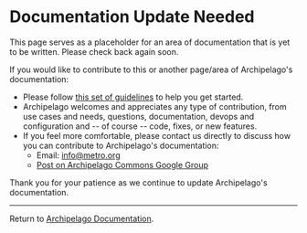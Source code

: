 # Documentation Update Needed

This page serves as a placeholder for an area of documentation that is yet to be written. Please check back again soon.

If you would like to contribute to this or another page/area of Archipelago's documentation:
- Please follow [this set of guidelines](giveortake.md) to help you get started.
- Archipelago welcomes and appreciates any type of contribution, from use cases and needs, questions, documentation, devops and configuration and -- of course -- code, fixes, or new features.
- If you feel more comfortable, please contact us directly to discuss how you can contribute to Archipelago's documentation:
  - Email: info@metro.org
  - [Post on Archipelago Commons Google Group](https://groups.google.com/forum/#!forum/archipelago-commons )

Thank you for your patience as we continue to update Archipelago's documentation.

---

Return to [Archipelago Documentation](../README.md).
